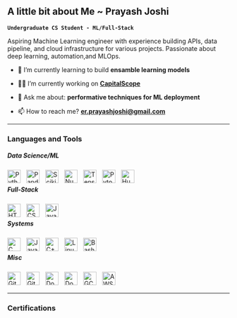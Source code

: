 ## A little bit about Me ~ Prayash Joshi
**`Undergraduate CS Student - ML/Full-Stack`**

Aspiring Machine Learning engineer with experience building APIs, data pipeline, and cloud infrastructure for various projects. Passionate about deep learning, automation,and MLOps. 


- 🌱 I’m currently learning to build **ensamble learning models**
  
- 👨‍💻 I’m currently working on **[CapitalScope](https://github.com/PrayashJoshi/CapitalScope)**

- 💬 Ask me about: **performative techniques for ML deployment**

- 📫 How to reach me? **er.prayashjoshi@gmail.com**

---

### Languages and Tools

##### Data Science/ML


<img align="left" alt="Python" width="30px" style="padding-right:10px;" src="https://cdn.jsdelivr.net/gh/devicons/devicon/icons/python/python-plain.svg" />
<img align="left" alt="Pandas" width="30px" style="padding-right:10px;"src="https://cdn.jsdelivr.net/gh/devicons/devicon/icons/pandas/pandas-original-wordmark.svg" />
<img align="left" alt="Scikit-Learn" width="30px" style="padding-right:10px;"src="https://seeklogo.com/images/S/scikit-learn-logo-8766D07E2E-seeklogo.com.png" />
<img align="left" alt="Numpy" width="30px" style="padding-right:10px;"src="https://cdn.jsdelivr.net/gh/devicons/devicon/icons/numpy/numpy-original.svg" />
<img align="left" alt="Tensorflow" width="30px" style="padding-right:10px;"src="https://cdn.jsdelivr.net/gh/devicons/devicon/icons/tensorflow/tensorflow-original.svg" />
<img align="left" alt="Pytorch" width="30px" style="padding-right:10px;"src="https://cdn.jsdelivr.net/gh/devicons/devicon/icons/pytorch/pytorch-original.svg" />
<img align="left" alt="HuggingFace" width="30px" style="padding-right:10px;"src="https://huggingface.co/front/assets/huggingface_logo-noborder.svg" />
<br />
          


##### Full-Stack
<img align="left" alt="HTML" width="30px" style="padding-right:10px;" src="https://cdn.jsdelivr.net/gh/devicons/devicon/icons/html5/html5-plain.svg" />
<img align="left" alt="CSS" width="30px" style="padding-right:10px;" src="https://cdn.jsdelivr.net/gh/devicons/devicon/icons/css3/css3-plain.svg" />
<img align="left" alt="JavaScript" width="30px" style="padding-right:10px;" src="https://cdn.jsdelivr.net/gh/devicons/devicon/icons/javascript/javascript-plain.svg" />
<br/>


##### Systems
<img align="left" alt="C" width="30px" style="padding-right:10px;" src="https://cdn.jsdelivr.net/gh/devicons/devicon/icons/c/c-original.svg" />
<img align="left" alt="Java" width="30px" style="padding-right:10px;" src="https://cdn.jsdelivr.net/gh/devicons/devicon/icons/java/java-original.svg"/>
<img align="left" alt="C++" width="30px" style="padding-right:10px;" src="https://cdn.jsdelivr.net/gh/devicons/devicon/icons/cplusplus/cplusplus-line.svg" />
<img align="left" alt="Linux" width="30px" style="padding-right:10px;" src="https://cdn.jsdelivr.net/gh/devicons/devicon/icons/linux/linux-original.svg" />
<img align="left" alt="Bash" width="30px" style="padding-right:10px;" src="https://cdn.jsdelivr.net/gh/devicons/devicon/icons/bash/bash-original.svg" />
<br/>


##### Misc
<img align="left" alt="Git" width="30px" style="padding-right:10px;" src="https://cdn.jsdelivr.net/gh/devicons/devicon/icons/git/git-original.svg" />
<img align="left" alt="GitHub" width="30px" style="padding-right:10px;" src="https://cdn.jsdelivr.net/gh/devicons/devicon/icons/github/github-original.svg" />
<img align="left" alt="Docker" width="30px" style="padding-right:10px;" src="https://cdn.jsdelivr.net/gh/devicons/devicon/icons/docker/docker-original.svg" />
<img align="left" alt="Docker" width="30px" style="padding-right:10px;" src="https://cdn.jsdelivr.net/gh/devicons/devicon/icons/kubernetes/kubernetes-plain.svg" />
<img align="left" alt="GCP" width="30px" style="padding-right:10px;"src="https://cdn.jsdelivr.net/gh/devicons/devicon/icons/googlecloud/googlecloud-original-wordmark.svg" />
<img align="left" alt="AWS" width="30px" style="padding-right:10px;"src="https://cdn.jsdelivr.net/gh/devicons/devicon/icons/amazonwebservices/amazonwebservices-original-wordmark.svg" />
<br/>
<br/>



---


### Certifications 
